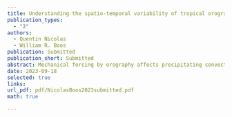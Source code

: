 ```yaml
---
title: Understanding the spatio-temporal variability of tropical orographic rainfall using convective plume buoyancy
publication_types:
  - "2"
authors:
  - Quentin Nicolas
  - William R. Boos
publication: Submitted
publication_short: Submitted
abstract: Mechanical forcing by orography affects precipitating convection across many tropical regions, but controls on the intensity and horizontal extent of the orographic precipitation peak and rain shadow remain poorly understood. A recent theory explains this control of precipitation as arising from modulation of lower-tropospheric temperature and moisture by orographic mechanical forcing, setting the distribution of convective rainfall by controlling parcel buoyancy. Using satellite and reanalysis data, we evaluate this theory by investigating spatio-temporal precipitation variations in six mountainous tropical regions spanning South and Southeast Asia, and the Maritime Continent. We show that a strong relationship holds in these regions between daily precipitation and a measure of convective plume buoyancy. This measure depends on boundary layer thermodynamic properties and lower-free-tropospheric moisture and temperature. Consistent with the theory, temporal variations in lower-free-tropospheric temperature are primarily modulated by orographic mechanical lifting through changes in cross-slope wind speed. However, winds directed along background horizontal moisture gradients also influence lower-tropospheric moisture variations in some regions. The buoyancy measure is also shown to explain many aspects of the spatial patterns of precipitation. Finally, we present a linear model with two horizontal dimensions that combines mountain wave dynamics with a linearized closure exploiting the relationship between precipitation and plume buoyancy. In some regions, this model skillfully captures the spatial structure and intensity of rainfall; it underestimates rainfall in regions where time-mean ascent in large-scale convergence zones shapes lower-tropospheric humidity. Overall, these results provide new understanding of fundamental processes controlling subseasonal and spatial variations in tropical orographic precipitation.
date: 2023-09-18
selected: true
links:
url_pdf: pdf/NicolasBoos2023submitted.pdf
math: true

---
```

